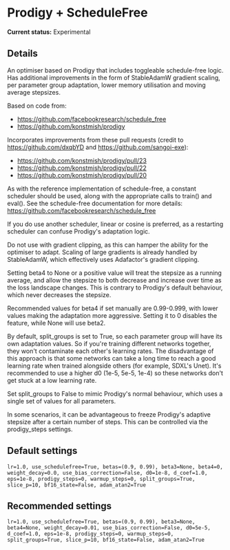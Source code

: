# Prodigy + ScheduleFree

**Current status:** Experimental

## Details
An optimiser based on Prodigy that includes toggleable schedule-free logic. Has additional improvements in the form of
StableAdamW gradient scaling, per parameter group adaptation, lower memory utilisation and moving average stepsizes.

Based on code from:
* https://github.com/facebookresearch/schedule_free
* https://github.com/konstmish/prodigy

Incorporates improvements from these pull requests (credit to https://github.com/dxqbYD and https://github.com/sangoi-exe):
* https://github.com/konstmish/prodigy/pull/23
* https://github.com/konstmish/prodigy/pull/22
* https://github.com/konstmish/prodigy/pull/20

As with the reference implementation of schedule-free, a constant scheduler should be used, along with the appropriate
calls to train() and eval(). See the schedule-free documentation for more details: https://github.com/facebookresearch/schedule_free

If you do use another scheduler, linear or cosine is preferred, as a restarting scheduler can confuse Prodigy's adaptation logic.

Do not use with gradient clipping, as this can hamper the ability for the optimiser to adapt. Scaling of large gradients is 
already handled by StableAdamW, which effectively uses Adafactor's gradient clipping.

Setting beta4 to None or a positive value will treat the stepsize as a running average, and allow the stepsize to 
both decrease and increase over time as the loss landscape changes. This is contrary to Prodigy's default behaviour, which never decreases the stepsize.

Recommended values for beta4 if set manually are 0.99-0.999, with lower values making the adaptation more aggressive.
Setting it to 0 disables the feature, while None will use beta2.

By default, split_groups is set to True, so each parameter group will have its own adaptation values. So if you're training
different networks together, they won't contaminate each other's learning rates. The disadvantage of this approach is that some 
networks can take a long time to reach a good learning rate when trained alongside others (for example, SDXL's Unet). 
It's recommended to use a higher d0 (1e-5, 5e-5, 1e-4) so these networks don't get stuck at a low learning rate.

Set split_groups to False to mimic Prodigy's normal behaviour, which uses a single set of values for all parameters.

In some scenarios, it can be advantageous to freeze Prodigy's adaptive stepsize after a certain number of steps. This
can be controlled via the prodigy_steps settings.

## Default settings
`lr=1.0, use_schedulefree=True, betas=(0.9, 0.99), beta3=None, beta4=0, weight_decay=0.0, use_bias_correction=False, d0=1e-8, d_coef=1.0, eps=1e-8, prodigy_steps=0, warmup_steps=0, split_groups=True, slice_p=10, bf16_state=False, adam_atan2=True`
## Recommended settings
`lr=1.0, use_schedulefree=True, betas=(0.9, 0.99), beta3=None, beta4=None, weight_decay=0.01, use_bias_correction=False, d0=5e-5, d_coef=1.0, eps=1e-8, prodigy_steps=0, warmup_steps=0, split_groups=True, slice_p=10, bf16_state=False, adam_atan2=True`
